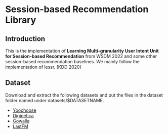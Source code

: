 # Session-based Recommendation Library

## Introduction

This is the implementation of **Learning Multi-granularity User Intent Unit for Session-based Recommendation** from WSDM 2022 and some other session-based recommendation baselines. We mainly follow the implementation of lessr. (KDD 2020)

## Dataset

Download and extract the following datasets and put the files in the dataset folder named under datasets/$DATASETNAME.

* [Yoochoose](https://www.kaggle.com/chadgostopp/recsys-challenge-2015)
* [Diginetica](https://competitions.codalab.org/competitions/11161#learn_the_details-data2)
* [Gowalla](http://snap.stanford.edu/data/loc-gowalla_totalCheckins.txt.gz)
* [LastFM](http://ocelma.net/MusicRecommendationDataset/lastfm-1K.html)

